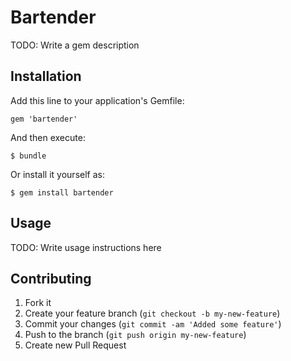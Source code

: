 # Bartender

TODO: Write a gem description

## Installation

Add this line to your application's Gemfile:

    gem 'bartender'

And then execute:

    $ bundle

Or install it yourself as:

    $ gem install bartender

## Usage

TODO: Write usage instructions here

## Contributing

1. Fork it
2. Create your feature branch (`git checkout -b my-new-feature`)
3. Commit your changes (`git commit -am 'Added some feature'`)
4. Push to the branch (`git push origin my-new-feature`)
5. Create new Pull Request
